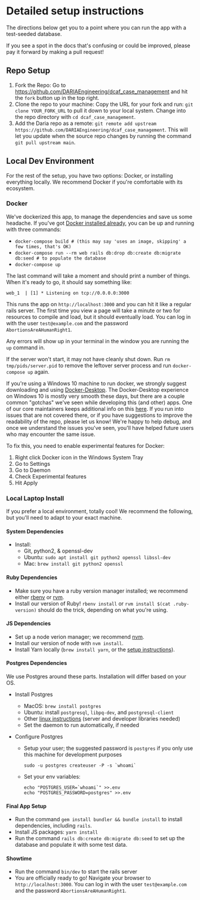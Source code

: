 # Detailed setup instructions

The directions below get you to a point where you can run the app with a test-seeded database.

If you see a spot in the docs that's confusing or could be improved, please pay it forward by making a pull request!

## Repo Setup

1. Fork the Repo: Go to https://github.com/DARIAEngineering/dcaf_case_management and hit the `fork` button up in the top right.
2. Clone the repo to your machine: Copy the URL for your fork and run: `git clone YOUR_FORK_URL` to pull it down to your local system. Change into the repo directory with `cd dcaf_case_management`.
3. Add the Daria repo as a remote: `git remote add upstream https://github.com/DARIAEngineering/dcaf_case_management`. This will let you update when the source repo changes by running the command `git pull upstream main`.


## Local Dev Environment

For the rest of the setup, you have two options: Docker, or installing everything locally. We recommend Docker if you're comfortable with its ecosystem.

### Docker

We've dockerized this app, to manage the dependencies and save us some headache. If you've got [Docker installed already](https://docs.docker.com/engine/installation/), you can be up and running with three commands:

* `docker-compose build # (this may say 'uses an image, skipping' a few times, that's OK)`
* `docker-compose run --rm web rails db:drop db:create db:migrate db:seed # to populate the database`
* `docker-compose up`

The last command will take a moment and should print a number of things. When it's ready
to go, it should say something like:

    web_1  | [1] * Listening on tcp://0.0.0.0:3000

This runs the app on `http://localhost:3000` and you can hit it like a regular rails server. The first time you view a page will
take a minute or two for resources to compile and load, but it should eventually load. You can log in with the user `test@example.com` and the password `AbortionsAreAHumanRight1`.

Any errors will show up in your terminal in the window you are running the `up` command in.

If the server won't start, it may not have cleanly shut down. Run `rm tmp/pids/server.pid` to remove the leftover server process and run `docker-compose up` again.

If you're using a Windows 10 machine to run docker, we strongly suggest downloading and using [Docker-Desktop](https://www.docker.com/products/docker-desktop).
The Docker-Desktop experience on Windows 10 is mostly very smooth these days, but there are a couple common "gotchas" we've seen while developing this (and other) apps. One of our core maintainers keeps additional info on this [here](https://github.com/mdworken/MKD-Docker-Windows-Rails). If you run into issues that are not covered there, or if you have suggestions to improve the readability of the repo, please let us know! We're happy to help debug, and once we understand the issues you've seen, you'll have helped future users who may encounter the same issue.

To fix this, you need to enable experimental features for Docker:
1. Right click Docker icon in the Windows System Tray
2. Go to Settings
3. Go to Daemon
4. Check Experimental features
5. Hit Apply


### Local Laptop Install

If you prefer a local environment, totally cool! We recommend the following, but you'll need to adapt to your exact machine.

#### System Dependencies
* Install:
  * Git, python2, & openssl-dev
  * Ubuntu: `sudo apt install git python2 openssl libssl-dev`
  * Mac: `brew install git python2 openssl`

#### Ruby Dependencies
* Make sure you have a ruby version manager installed; we recommend either [rbenv](https://github.com/rbenv/rbenv) or [rvm](https://rvm.io/).
* Install our version of Ruby! `rbenv install` or `rvm install $(cat .ruby-version)` should do the trick, depending on what you're using.

#### JS Dependencies
* Set up a node verion manager; we recommend [nvm](https://github.com/nvm-sh/nvm#install--update-script).
* Install our version of node with `nvm install`.
* Install Yarn locally (`brew install yarn`, or the [setup instructions](https://yarnpkg.com/en/docs/install)).

#### Postgres Dependencies
We use Postgres around these parts. Installation will differ based on your OS.

* Install Postgres
  * MacOS: `brew install postgres`
  * Ubuntu: install `postgresql`, `libpq-dev`, and `postgresql-client`
  * Other [linux instructions](https://www.postgresql.org/download/) (server and developer libraries needed)
  * Set the daemon to run automatically, if needed

* Configure Postgres
  * Setup your user; the suggested password is `postgres` if you only use this machine for development purposes
    ```
    sudo -u postgres createuser -P -s `whoami`
    ```
  * Set your env variables:
    ```
    echo "POSTGRES_USER=`whoami`" >>.env
    echo "POSTGRES_PASSWORD=postgres" >>.env
    ```

#### Final App Setup
* Run the command `gem install bundler && bundle install` to install dependencies, including `rails`.
* Install JS packages: `yarn install`
* Run the command `rails db:create db:migrate db:seed` to set up the database and populate it with some test data.

#### Showtime

* Run the command `bin/dev` to start the rails server
* You are officially ready to go! Navigate your browser to `http://localhost:3000`. You can log in with the user `test@example.com` and the password `AbortionsAreAHumanRight1`.

